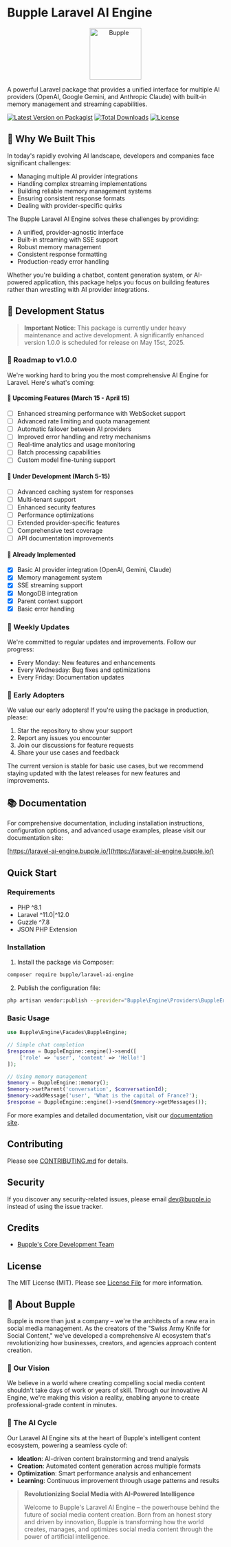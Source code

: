 # Bupple Laravel AI Engine

<p align="center">
    <img src="https://framerusercontent.com/images/CnM2ZH7e8kIXeOBCOJ7CnBzI4A.png" alt="Bupple" width="120"/>
</p>

A powerful Laravel package that provides a unified interface for multiple AI providers (OpenAI, Google Gemini, and Anthropic Claude) with built-in memory management and streaming capabilities.

[![Latest Version on Packagist](https://img.shields.io/packagist/v/bupple/laravel-ai-engine.svg?style=flat-square)](https://packagist.org/packages/bupple/laravel-ai-engine)
[![Total Downloads](https://img.shields.io/packagist/dt/bupple/laravel-ai-engine.svg?style=flat-square)](https://packagist.org/packages/bupple/laravel-ai-engine)
[![License](https://img.shields.io/packagist/l/bupple/laravel-ai-engine.svg?style=flat-square)](https://packagist.org/packages/bupple/laravel-ai-engine)

## 🎯 Why We Built This

In today's rapidly evolving AI landscape, developers and companies face significant challenges:
- Managing multiple AI provider integrations
- Handling complex streaming implementations
- Building reliable memory management systems
- Ensuring consistent response formats
- Dealing with provider-specific quirks

The Bupple Laravel AI Engine solves these challenges by providing:
- A unified, provider-agnostic interface
- Built-in streaming with SSE support
- Robust memory management
- Consistent response formatting
- Production-ready error handling

Whether you're building a chatbot, content generation system, or AI-powered application, this package helps you focus on building features rather than wrestling with AI provider integrations.

## 🚧 Development Status

> **Important Notice**: This package is currently under heavy maintenance and active development. A significantly enhanced version 1.0.0 is scheduled for release on May 15st, 2025.

### 📅 Roadmap to v1.0.0

We're working hard to bring you the most comprehensive AI Engine for Laravel. Here's what's coming:

#### 🎯 Upcoming Features (March 15 - April 15)
- [ ] Enhanced streaming performance with WebSocket support
- [ ] Advanced rate limiting and quota management
- [ ] Automatic failover between AI providers
- [ ] Improved error handling and retry mechanisms
- [ ] Real-time analytics and usage monitoring
- [ ] Batch processing capabilities
- [ ] Custom model fine-tuning support

#### 🔨 Under Development (March 5-15)
- [ ] Advanced caching system for responses
- [ ] Multi-tenant support
- [ ] Enhanced security features
- [ ] Performance optimizations
- [ ] Extended provider-specific features
- [ ] Comprehensive test coverage
- [ ] API documentation improvements

#### 🌟 Already Implemented
- [x] Basic AI provider integration (OpenAI, Gemini, Claude)
- [x] Memory management system
- [x] SSE streaming support
- [x] MongoDB integration
- [x] Parent context support
- [x] Basic error handling

### 🔄 Weekly Updates
We're committed to regular updates and improvements. Follow our progress:
- Every Monday: New features and enhancements
- Every Wednesday: Bug fixes and optimizations
- Every Friday: Documentation updates

### 🤝 Early Adopters
We value our early adopters! If you're using the package in production, please:
1. Star the repository to show your support
2. Report any issues you encounter
3. Join our discussions for feature requests
4. Share your use cases and feedback

The current version is stable for basic use cases, but we recommend staying updated with the latest releases for new features and improvements.

## 📚 Documentation

For comprehensive documentation, including installation instructions, configuration options, and advanced usage examples, please visit our documentation site:

[https://laravel-ai-engine.bupple.io/](https://laravel-ai-engine.bupple.io/)

## Quick Start

### Requirements

- PHP ^8.1
- Laravel ^11.0|^12.0
- Guzzle ^7.8
- JSON PHP Extension

### Installation

1. Install the package via Composer:

```bash
composer require bupple/laravel-ai-engine
```

2. Publish the configuration file:

```bash
php artisan vendor:publish --provider="Bupple\Engine\Providers\BuppleEngineServiceProvider"
```

### Basic Usage

```php
use Bupple\Engine\Facades\BuppleEngine;

// Simple chat completion
$response = BuppleEngine::engine()->send([
    ['role' => 'user', 'content' => 'Hello!']
]);

// Using memory management
$memory = BuppleEngine::memory();
$memory->setParent('conversation', $conversationId);
$memory->addMessage('user', 'What is the capital of France?');
$response = BuppleEngine::engine()->send($memory->getMessages());
```

For more examples and detailed documentation, visit our [documentation site](https://laravel-ai-engine.bupple.io/).

## Contributing

Please see [CONTRIBUTING.md](CONTRIBUTING.md) for details.

## Security

If you discover any security-related issues, please email dev@bupple.io instead of using the issue tracker.

## Credits

- [Bupple's Core Development Team](https://bupple.io/about-us)

## License

The MIT License (MIT). Please see [License File](LICENSE.md) for more information.

## 🌟 About Bupple

Bupple is more than just a company – we're the architects of a new era in social media management. As the creators of the "Swiss Army Knife for Social Content," we've developed a comprehensive AI ecosystem that's revolutionizing how businesses, creators, and agencies approach content creation.

### 🚀 Our Vision
We believe in a world where creating compelling social media content shouldn't take days of work or years of skill. Through our innovative AI Engine, we're making this vision a reality, enabling anyone to create professional-grade content in minutes.

### 🔄 The AI Cycle
Our Laravel AI Engine sits at the heart of Bupple's intelligent content ecosystem, powering a seamless cycle of:
- **Ideation**: AI-driven content brainstorming and trend analysis
- **Creation**: Automated content generation across multiple formats
- **Optimization**: Smart performance analysis and enhancement
- **Learning**: Continuous improvement through usage patterns and results

> **Revolutionizing Social Media with AI-Powered Intelligence**
>
> Welcome to Bupple's Laravel AI Engine – the powerhouse behind the future of social media content creation. Born from an honest story and driven by innovation, Bupple is transforming how the world creates, manages, and optimizes social media content through the power of artificial intelligence.